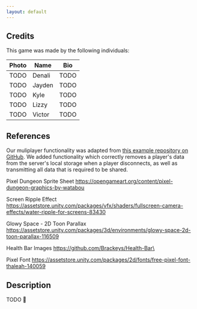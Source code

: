 ```yaml
---
layout: default
---
```


## Credits

This game was made by the following individuals:

| Photo | Name | Bio |
|-------|------|-----|
| TODO  | Denali | TODO | 
| TODO  | Jayden | TODO |
| TODO  | Kyle   | TODO |
| TODO  | Lizzy  | TODO |
| TODO  | Victor | TODO |

## References

Our muliplayer functionality was adapted from [this example repository on GitHub](https://github.com/valiafetisov/unity-webgl-multiplayer). We added functionality which correctly removes a player's data from the server's local storage when a player disconnects, as well as transmitting all data that is required to be shared.

Pixel Dungeon Sprite Sheet
https://opengameart.org/content/pixel-dungeon-graphics-by-watabou

Screen Ripple Effect
https://assetstore.unity.com/packages/vfx/shaders/fullscreen-camera-effects/water-ripple-for-screens-83430

Glowy Space - 2D Toon Parallax
https://assetstore.unity.com/packages/3d/environments/glowy-space-2d-toon-parallax-116509

Health Bar Images
https://github.com/Brackeys/Health-Bar\

Pixel Font
https://assetstore.unity.com/packages/2d/fonts/free-pixel-font-thaleah-140059



## Description

TODO :bug:
